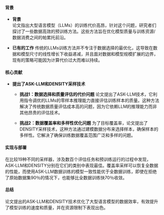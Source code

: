 #### 背景
- **背景**       
    论文指出大型语言模型（LLMs）的训练代价高昂，针对这个问题，研究者们探讨了一些数据高效的预训练方法。这些方法旨在优化模型质量与训练资源/数据消费之间的帕累托前沿。

- **已有的工作**
    传统的LLMs训练方法并不专注于数据选择的最优化，这导致在数据和模型尺寸的线性增长下收益递减，并且面对数据和模型规模扩展的边界，现有的策略可能因为计算代价过大而难以持续。

#### 核心贡献
- **提出了ASK-LLM和DENSITY采样技术**
    - **挑战1：数据选择和质量评估的代价问题**
        论文提出了ASK-LLM技术，它利用指令调优的LLMs的零样本推理能力直接评估训练样本的质量。这种方法解决了传统数据质量评估成本高的问题，因为它依赖LLM的推理能力而非其他昂贵的评估技术。

    - **挑战2：数据覆盖率和多样性优化问题**
        为了目标覆盖率，论文提出了DENSITY采样技术，这种方法通过建模数据分布来选择样本，确保样本的多样性。它解决了确保训练数据覆盖范围广泛和多样的问题。

#### 实现与部署
在比较19种不同的采样器，涉及数百个评估任务和预训练运行的过程中发现，ASK-LLM和DENSITY分别在它们的类别中表现最佳。覆盖率采样可以恢复全数据的性能，而使用ASK-LLM数据训练的模型一致性能优于全数据训练，即使在拒绝了原始数据集90％的情况下，也能够比全数据训练快70％收敛。

#### 总结
论文提出的ASK-LLM和DENSITY技术优化了大型语言模型的数据效率，有效提升了模型训练的速度和质量，并在资源限制下表现出色。